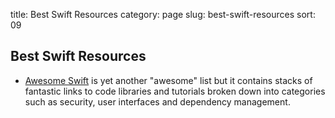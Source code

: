 title: Best Swift Resources
category: page
slug: best-swift-resources
sort: 09


## Best Swift Resources
* [Awesome Swift](https://github.com/matteocrippa/awesome-swift)
  is yet another "awesome" list but it contains stacks of fantastic links 
  to code libraries and tutorials broken down into categories such as 
  security, user interfaces and dependency management.
